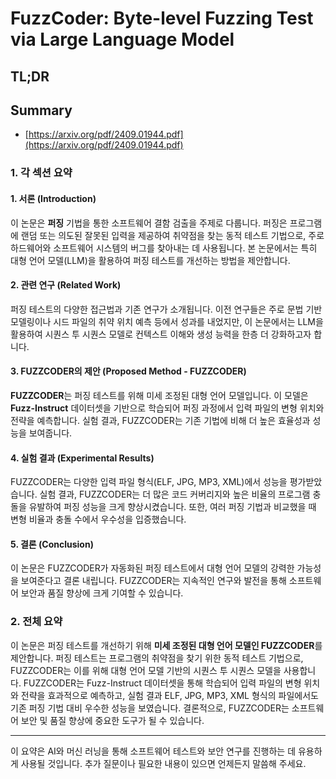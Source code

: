 # FuzzCoder: Byte-level Fuzzing Test via Large Language Model
## TL;DR
## Summary
- [https://arxiv.org/pdf/2409.01944.pdf](https://arxiv.org/pdf/2409.01944.pdf)

### 1. 각 섹션 요약

#### 1. 서론 (Introduction)
이 논문은 **퍼징** 기법을 통한 소프트웨어 결함 검출을 주제로 다룹니다. 퍼징은 프로그램에 랜덤 또는 의도된 잘못된 입력을 제공하여 취약점을 찾는 동적 테스트 기법으로, 주로 하드웨어와 소프트웨어 시스템의 버그를 찾아내는 데 사용됩니다. 본 논문에서는 특히 대형 언어 모델(LLM)을 활용하여 퍼징 테스트를 개선하는 방법을 제안합니다.

#### 2. 관련 연구 (Related Work)
퍼징 테스트의 다양한 접근법과 기존 연구가 소개됩니다. 이전 연구들은 주로 문법 기반 모델링이나 시드 파일의 취약 위치 예측 등에서 성과를 내었지만, 이 논문에서는 LLM을 활용하여 시퀀스 투 시퀀스 모델로 컨텍스트 이해와 생성 능력을 한층 더 강화하고자 합니다.

#### 3. FUZZCODER의 제안 (Proposed Method - FUZZCODER)
**FUZZCODER**는 퍼징 테스트를 위해 미세 조정된 대형 언어 모델입니다. 이 모델은 **Fuzz-Instruct** 데이터셋을 기반으로 학습되어 퍼징 과정에서 입력 파일의 변형 위치와 전략을 예측합니다. 실험 결과, FUZZCODER는 기존 기법에 비해 더 높은 효율성과 성능을 보여줍니다.

#### 4. 실험 결과 (Experimental Results)
FUZZCODER는 다양한 입력 파일 형식(ELF, JPG, MP3, XML)에서 성능을 평가받았습니다. 실험 결과, FUZZCODER는 더 많은 코드 커버리지와 높은 비율의 프로그램 충돌을 유발하여 퍼징 성능을 크게 향상시켰습니다. 또한, 여러 퍼징 기법과 비교했을 때 변형 비율과 충돌 수에서 우수성을 입증했습니다.

#### 5. 결론 (Conclusion)
이 논문은 FUZZCODER가 자동화된 퍼징 테스트에서 대형 언어 모델의 강력한 가능성을 보여준다고 결론 내립니다. FUZZCODER는 지속적인 연구와 발전을 통해 소프트웨어 보안과 품질 향상에 크게 기여할 수 있습니다.

### 2. 전체 요약

이 논문은 퍼징 테스트를 개선하기 위해 **미세 조정된 대형 언어 모델인 FUZZCODER**를 제안합니다. 퍼징 테스트는 프로그램의 취약점을 찾기 위한 동적 테스트 기법으로, FUZZCODER는 이를 위해 대형 언어 모델 기반의 시퀀스 투 시퀀스 모델을 사용합니다. FUZZCODER는 Fuzz-Instruct 데이터셋을 통해 학습되어 입력 파일의 변형 위치와 전략을 효과적으로 예측하고, 실험 결과 ELF, JPG, MP3, XML 형식의 파일에서도 기존 퍼징 기법 대비 우수한 성능을 보였습니다. 결론적으로, FUZZCODER는 소프트웨어 보안 및 품질 향상에 중요한 도구가 될 수 있습니다.

---

이 요약은 AI와 머신 러닝을 통해 소프트웨어 테스트와 보안 연구를 진행하는 데 유용하게 사용될 것입니다. 추가 질문이나 필요한 내용이 있으면 언제든지 말씀해 주세요.